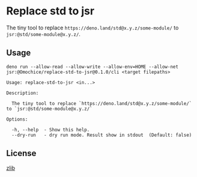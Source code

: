 # Replace std to jsr

The tiny tool to replace `https://deno.land/std@x.y.z/some-module/` to
`jsr:@std/some-module@x.y.z/`.

## Usage

```console
deno run --allow-read --allow-write --allow-env=HOME --allow-net jsr:@Omochice/replace-std-to-jsr@0.1.0/cli <target filepaths>
```

```
Usage: replace-std-to-jsr <in...>

Description:

  The tiny tool to replace `https://deno.land/std@x.y.z/some-module/` to `jsr:@std/some-module@x.y.z/`

Options:

  -h, --help  - Show this help.
  --dry-run   - dry run mode. Result show in stdout  (Default: false)
```

## License

[zlib](./LICENSE)
